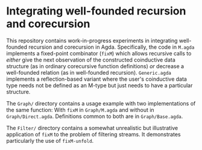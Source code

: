 # Integrating well-founded recursion and corecursion

This repository contains work-in-progress experiments in integrating
well-founded recursion and corecursion in Agda. Specifically, the code in
`M.agda` implements a fixed-point combinator (`fixM`) which allows recursive
calls to *either* give the next observation of the constructed coinductive data
structure (as in ordinary corecursive function definitions) *or* decrease a
well-founded relation (as in well-founded recursion). `Generic.agda` implements
a reflection-based variant where the user's coinductive data type needs not be
defined as an M-type but just needs to have a particular structure.

The `Graph/` directory contains a usage example with two implementations of the
same function: With `fixM` in `Graph/M.agda` and without in
`Graph/Direct.agda`. Definitions common to both are in `Graph/Base.agda`.

The `Filter/` directory contains a somewhat unrealistic but illustrative
application of `fixM` to the problem of filtering streams. It demonstrates
particularly the use of `fixM-unfold`.
